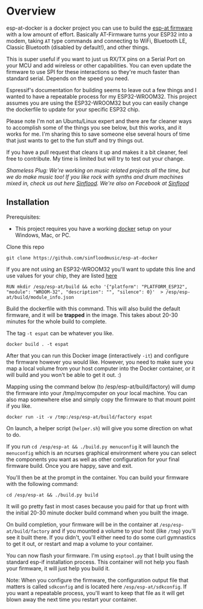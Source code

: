 # Overview
esp-at-docker is a docker project you can use to build the  [esp-at firmware](https://github.com/espressif/esp-at) with a low amount of effort.  Basically AT-Firmware turns your ESP32 into a modem, taking ```AT``` type commands and connecting to WiFi, Bluetooth LE, Classic Bluetooth (disabled by default!), and other things.  

This is super useful if you want to just us RX/TX pins on a Serial Port on your MCU and add wireless or other capabilities.  You can even update the firmware to use SPI for these interactions so they're much faster than standard serial.  Depends on the speed you need.

Espressif's documentation for building seems to leave out a few things and I wanted to have a repeatable process for my ESP32-WROOM32.  This project assumes you are using the ESP32-WROOM32 but you can easily change the dockerfile to update for your specific ESP32 chip.

Please note I'm not an Ubuntu/Linux expert and there are far cleaner ways to accomplish some of the things you see below, but this works, and it works for me.  I'm sharing this to save someone else several hours of time that just wants to get to the fun stuff and try things out.  

If you have a pull request that cleans it up and makes it a bit cleaner, feel free to contribute.  My time is limited but will try to test out your change.

*Shameless Plug: We're working on music related projects all the time, but we do make music too!  If you like rock with synths and drum machines mixed in, check us out here [Sinflood](https://soundcloud.com/sinflood).  We're also on Facebook at [Sinflood](https://www.facebook.com/sinfloodmusic)*

## Installation

Prerequisites:

* This project requires you have a working [docker](https://github.com/docker) setup on your Windows, Mac, or PC.

Clone this repo

```
git clone https://github.com/sinfloodmusic/esp-at-docker
```

If you are not using an ESP32-WROOM32 you'll want to update this line and use values for your chip, they are listed [here](https://docs.espressif.com/projects/esp-at/en/latest/Compile_and_Develop/How_to_clone_project_and_compile_it.html)
```
RUN mkdir /esp/esp-at/build && echo '{"platform": "PLATFORM_ESP32", "module": "WROOM-32", "description": "", "silence": 0}'  > /esp/esp-at/build/module_info.json
```

Build the dockerfile with this command.  This will also build the default firmware, and it will be **trapped** in the image.  This takes about 20-30 minutes for the whole build to complete.

The tag ```-t espat``` can be whatever you like.
```
docker build . -t espat
```

After that you can run this Docker image (interactively ```-it```) and configure the firmware however you would like.  However, you need to make sure you map a local volume from your host computer into the Docker container, or it will build and you won't be able to get it out.  :)

Mapping using the command below (to /esp/esp-at/build/factory) will dump the firmware into your /tmp/mycomputer on your local machine.  You can also map somewhere else and simply copy the firmware to that mount point if you like.

```
docker run -it -v /tmp:/esp/esp-at/build/factory espat
```

On launch, a helper script (```helper.sh```) will give you some direction on what to do.

If you run ```cd /esp/esp-at && ./build.py menuconfig``` it will launch the ```menuconfig``` which is an ncurses graphical environment where you can select the components you want as well as other configuration for your final firmware build.  Once you are happy, save and exit. 

You'll then be at the prompt in the container.  You can build your firmware with the following command:

```
cd /esp/esp-at && ./build.py build 
```

It will go pretty fast in most cases because you paid for that up front with the initial 20-30 minute docker build command when you built the image.

On build completion, your firmware will be in the container at ```/esp/esp-at/build/factory``` and if you mounted a volume to your host (like ```/tmp```) you'll see it built there.  If you didn't, you'll either need to do some curl gymnastics to get it out, or restart and map a volume to your container.

You can now flash your firmware.  I'm using ```esptool.py``` that I built using the standard esp-if installation process.  This container will not help you flash your firmware, it will just help you build it.

Note: When you configure the firmware, the configuration output file that matters is called ```sdkconfig``` and is located here ```/esp/esp-at/sdkconfig```.  If you want a repeatable process, you'll want to keep that file as it will get blown away the next time you restart your container.
